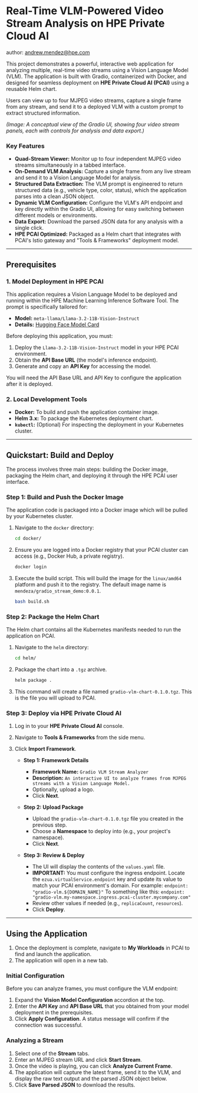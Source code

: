 # Real-Time VLM-Powered Video Stream Analysis on HPE Private Cloud AI

author: andrew.mendez@hpe.com


This project demonstrates a powerful, interactive web application for analyzing multiple, real-time video streams using a Vision Language Model (VLM). The application is built with Gradio, containerized with Docker, and designed for seamless deployment on **HPE Private Cloud AI (PCAI)** using a reusable Helm chart.

Users can view up to four MJPEG video streams, capture a single frame from any stream, and send it to a deployed VLM with a custom prompt to extract structured information.


*(Image: A conceptual view of the Gradio UI, showing four video stream panels, each with controls for analysis and data export.)*

### Key Features

*   **Quad-Stream Viewer:** Monitor up to four independent MJPEG video streams simultaneously in a tabbed interface.
*   **On-Demand VLM Analysis:** Capture a single frame from any live stream and send it to a Vision Language Model for analysis.
*   **Structured Data Extraction:** The VLM prompt is engineered to return structured data (e.g., vehicle type, color, status), which the application parses into a clean JSON object.
*   **Dynamic VLM Configuration:** Configure the VLM's API endpoint and key directly within the Gradio UI, allowing for easy switching between different models or environments.
*   **Data Export:** Download the parsed JSON data for any analysis with a single click.
*   **HPE PCAI Optimized:** Packaged as a Helm chart that integrates with PCAI's Istio gateway and "Tools & Frameworks" deployment model.

---

## Prerequisites

### 1. Model Deployment in HPE PCAI

This application requires a Vision Language Model to be deployed and running within the HPE Machine Learning Inference Software Tool. The prompt is specifically tailored for:

*   **Model:** `meta-llama/Llama-3.2-11B-Vision-Instruct`
*   **Details:** [Hugging Face Model Card](https://huggingface.co/meta-llama/Llama-3.2-11B-Vision-Instruct)

Before deploying this application, you must:
1.  Deploy the `Llama-3.2-11B-Vision-Instruct` model in your HPE PCAI environment.
2.  Obtain the **API Base URL** (the model's inference endpoint).
3.  Generate and copy an **API Key** for accessing the model.

You will need the API Base URL and API Key to configure the application after it is deployed.

### 2. Local Development Tools

*   **Docker:** To build and push the application container image.
*   **Helm 3.x:** To package the Kubernetes deployment chart.
*   **`kubectl`:** (Optional) For inspecting the deployment in your Kubernetes cluster.

---

## Quickstart: Build and Deploy

The process involves three main steps: building the Docker image, packaging the Helm chart, and deploying it through the HPE PCAI user interface.

### Step 1: Build and Push the Docker Image

The application code is packaged into a Docker image which will be pulled by your Kubernetes cluster.

1.  Navigate to the `docker` directory:
    ```bash
    cd docker/
    ```

2.  Ensure you are logged into a Docker registry that your PCAI cluster can access (e.g., Docker Hub, a private registry).
    ```bash
    docker login
    ```

3.  Execute the build script. This will build the image for the `linux/amd64` platform and push it to the registry. The default image name is `mendeza/gradio_stream_demo:0.0.1`.
    ```bash
    bash build.sh
    ```

### Step 2: Package the Helm Chart

The Helm chart contains all the Kubernetes manifests needed to run the application on PCAI.

1.  Navigate to the `helm` directory:
    ```bash
    cd helm/
    ```

2.  Package the chart into a `.tgz` archive.
    ```bash
    helm package .
    ```

3.  This command will create a file named `gradio-vlm-chart-0.1.0.tgz`. This is the file you will upload to PCAI.

### Step 3: Deploy via HPE Private Cloud AI

1.  Log in to your **HPE Private Cloud AI** console.
2.  Navigate to **Tools & Frameworks** from the side menu.
3.  Click **Import Framework**.

    *   **Step 1: Framework Details**
        *   **Framework Name:** `Gradio VLM Stream Analyzer`
        *   **Description:** `An interactive UI to analyze frames from MJPEG streams with a Vision Language Model.`
        *   Optionally, upload a logo.
        *   Click **Next**.

    *   **Step 2: Upload Package**
        *   Upload the `gradio-vlm-chart-0.1.0.tgz` file you created in the previous step.
        *   Choose a **Namespace** to deploy into (e.g., your project's namespace).
        *   Click **Next**.

    *   **Step 3: Review & Deploy**
        *   The UI will display the contents of the `values.yaml` file.
        *   **IMPORTANT:** You must configure the ingress endpoint. Locate the `ezua.virtualService.endpoint` key and update its value to match your PCAI environment's domain. For example:
          `endpoint: "gradio-vlm.${DOMAIN_NAME}"` To something like this:  `endpoint: "gradio-vlm.my-namespace.ingress.pcai-cluster.mycompany.com"`
        *   Review other values if needed (e.g., `replicaCount`, `resources`).
        *   Click **Deploy**.

---

## Using the Application

1.  Once the deployment is complete, navigate to **My Workloads** in PCAI to find and launch the application.
2.  The application will open in a new tab.

### Initial Configuration

Before you can analyze frames, you must configure the VLM endpoint:

1.  Expand the **Vision Model Configuration** accordion at the top.
2.  Enter the **API Key** and **API Base URL** that you obtained from your model deployment in the prerequisites.
3.  Click **Apply Configuration**. A status message will confirm if the connection was successful.

### Analyzing a Stream

1.  Select one of the **Stream** tabs.
2.  Enter an MJPEG stream URL and click **Start Stream**.
3.  Once the video is playing, you can click **Analyze Current Frame**.
4.  The application will capture the latest frame, send it to the VLM, and display the raw text output and the parsed JSON object below.
5.  Click **Save Parsed JSON** to download the results.
